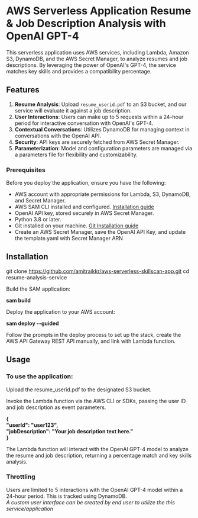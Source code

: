 <h1> AWS Serverless Application Resume & Job Description Analysis with OpenAI GPT-4</h1>

This serverless application uses AWS services, including Lambda, Amazon S3, DynamoDB, and the AWS Secret Manager, to analyze resumes and job descriptions. By leveraging the power of OpenAI's GPT-4, the service matches key skills and provides a compatibility percentage.

<h2>Features</h2>

<ol>
  <li><strong>Resume Analysis</strong>: Upload <code>resume_userid.pdf</code> to an S3 bucket, and our service will evaluate it against a job description.</li>
  <li><strong>User Interactions</strong>: Users can make up to 5 requests within a 24-hour period for interactive conversation with OpenAI's GPT-4.</li>
  <li><strong>Contextual Conversations</strong>: Utilizes DynamoDB for managing context in conversations with the OpenAI API.</li>
  <li><strong>Security</strong>: API keys are securely fetched from AWS Secret Manager.</li>
  <li><strong>Parameterization</strong>: Model and configuration parameters are managed via a parameters file for flexibility and customizability.</li>
</ol>

<h3>Prerequisites</h3>

Before you deploy the application, ensure you have the following:

<ul>
  <li>AWS account with appropriate permissions for Lambda, S3, DynamoDB, and Secret Manager.</li>
  <li>AWS SAM CLI installed and configured. <a href="https://docs.aws.amazon.com/serverless-application-model/latest/developerguide/serverless-sam-cli-install.html" target="_blank">Installation guide</a></li>
  <li>OpenAI API key, stored securely in AWS Secret Manager.</li>
  <li>Python 3.8 or later.</li>
  <li>Git installed on your machine. <a href="https://git-scm.com/book/en/v2/Getting-Started-Installing-Git" target="_blank">Git Installation guide</a></li>
  <li>Create an AWS Secret Manager, save the OpenAI API Key, and update the template.yaml with Secret Manager ARN</li>
</ul>

<h2>Installation</h2>

git clone https://github.com/amitraikkr/aws-serverless-skillscan-app.git
cd resume-analysis-service

Build the SAM application:

<b>sam build</b>

Deploy the application to your AWS account:

<b>sam deploy --guided</b>

Follow the prompts in the deploy process to set up the stack, create the AWS API Gateway REST API manually, and link with Lambda function.

<h2>Usage</h2>

<h3>To use the application:</h3>

<p>
Upload the resume_userid.pdf to the designated S3 bucket.
<p>
Invoke the Lambda function via the AWS CLI or SDKs, passing the user ID and job description as event parameters.

<b>{<br>
  "userId": "user123",<br>
  "jobDescription": "Your job description text here."<br>
}</b>

The Lambda function will interact with the OpenAI GPT-4 model to analyze the resume and job description, returning a percentage match and key skills analysis.

<h3>Throttling</h3>
Users are limited to 5 interactions with the OpenAI GPT-4 model within a 24-hour period. This is tracked using DynamoDB.
<br>
<i>A custom user interface can be created by end user to utilize the this service/application</i>

